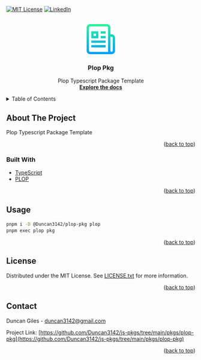 <div id="top"></div>
<!--
*** Thanks for checking out the Best-README-Template. If you have a suggestion
*** that would make this better, please fork the repo and create a pull request
*** or simply open an issue with the tag "enhancement".
*** Don't forget to give the project a star!
*** Thanks again! Now go create something AMAZING! :D
-->

<!-- PROJECT SHIELDS -->
<!--
*** I'm using markdown "reference style" links for readability.
*** Reference links are enclosed in brackets [ ] instead of parentheses ( ).
*** See the bottom of this document for the declaration of the reference variables
*** for contributors-url, forks-url, etc. This is an optional, concise syntax you may use.
*** https://www.markdownguide.org/basic-syntax/#reference-style-links
-->

[![MIT License][license-shield]][license-url]
[![LinkedIn][linkedin-shield]][linkedin-url]

<!-- PROJECT LOGO -->
<br />
<div align="center">
	<a href="https://github.com/Duncan3142/js-pkgs/tree/main/pkgs/plop-pkg">
		<img src="https://github.com/Duncan3142/js-pkgs/blob/d271ee49df1d5dd538d5b6e20f9ed7c09d29a994/logo.png?raw=true" alt="Logo" width="80" height="80">
	</a>

<h3 align="center">Plop Pkg</h3>

<p align="center">
	Plop Typescript Package Template
	<br />
	<a href="https://github.com/Duncan3142/js-pkgs/tree/main/pkgs/plop-pkg"><strong>Explore the docs</strong></a>
</p>

</div>

<!-- TABLE OF CONTENTS -->
<details>
	<summary>Table of Contents</summary>
	<ol>
		<li>
			<a href="#about-the-project">About The Project</a>
			<ul>
				<li><a href="#built-with">Built With</a></li>
			</ul>
		</li>
		<li><a href="#usage">Usage</a></li>
		<li><a href="#license">License</a></li>
		<li><a href="#contact">Contact</a></li>
	</ol>
</details>

<!-- ABOUT THE PROJECT -->

## About The Project

Plop Typescript Package Template

<p align="right">(<a href="#top">back to top</a>)</p>

### Built With

- [TypeScript](https://www.typescriptlang.org/)
- [PLOP](https://plopjs.com/)

<p align="right">(<a href="#top">back to top</a>)</p>

<!-- USAGE EXAMPLES -->

## Usage

```bash
pnpm i -D @Duncan3142/plop-pkg plop
pnpm exec plop pkg
```

<p align="right">(<a href="#top">back to top</a>)</p>

<!-- LICENSE -->

## License

Distributed under the MIT License. See [LICENSE.txt](./LICENSE.txt) for more information.

<p align="right">(<a href="#top">back to top</a>)</p>

<!-- CONTACT -->

## Contact

Duncan Giles - duncan3142@gmail.com

Project Link: [https://github.com/Duncan3142/js-pkgs/tree/main/pkgs/plop-pkg](https://github.com/Duncan3142/js-pkgs/tree/main/pkgs/plop-pkg)

<p align="right">(<a href="#top">back to top</a>)</p>

<!-- MARKDOWN LINKS & IMAGES -->
<!-- https://www.markdownguide.org/basic-syntax/#reference-style-links -->

[license-shield]: https://img.shields.io/github/license/Duncan3142/js-pkgs/tree/main/pkgs/plop-pkg.svg?style=for-the-badge
[license-url]: ./LICENSE.txt
[linkedin-shield]: https://img.shields.io/badge/-LinkedIn-black.svg?style=for-the-badge&logo=linkedin&colorB=555
[linkedin-url]: https://linkedin.com/in/duncan3142
